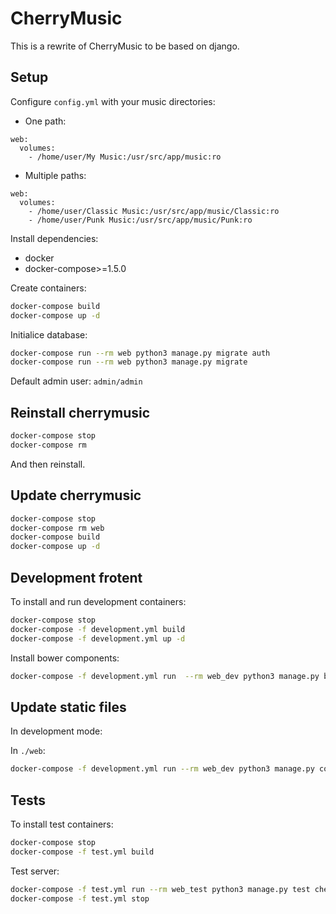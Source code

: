 CherryMusic
===========

This is a rewrite of CherryMusic to be based on django.

Setup
-----

Configure `config.yml` with your music directories:
* One path:
```docker-compose
web:
  volumes:
    - /home/user/My Music:/usr/src/app/music:ro
```
* Multiple paths:
```docker-compose
web:
  volumes:
    - /home/user/Classic Music:/usr/src/app/music/Classic:ro
    - /home/user/Punk Music:/usr/src/app/music/Punk:ro
```

Install dependencies:
* docker
* docker-compose>=1.5.0

Create containers:
```bash
docker-compose build
docker-compose up -d
```

Initialice database:
```bash
docker-compose run --rm web python3 manage.py migrate auth
docker-compose run --rm web python3 manage.py migrate 
```

Default admin user: `admin/admin`

Reinstall cherrymusic
---------------------
```bash
docker-compose stop
docker-compose rm
```
And then reinstall.


Update cherrymusic
------------------
```bash
docker-compose stop
docker-compose rm web
docker-compose build
docker-compose up -d
```

Development frotent
-------------------
To install and run development containers:
```bash
docker-compose stop
docker-compose -f development.yml build
docker-compose -f development.yml up -d
```

Install bower components:
```bash
docker-compose -f development.yml run  --rm web_dev python3 manage.py bower_install -- --allow-root
```
Update static files
-------------------
In development mode:

In `./web`:
```bash
docker-compose -f development.yml run --rm web_dev python3 manage.py collectstatic
```

Tests
-----
To install test containers:
```bash
docker-compose stop
docker-compose -f test.yml build
```

Test server:
```bash
docker-compose -f test.yml run --rm web_test python3 manage.py test cherrymusic.apps && \
docker-compose -f test.yml stop
```